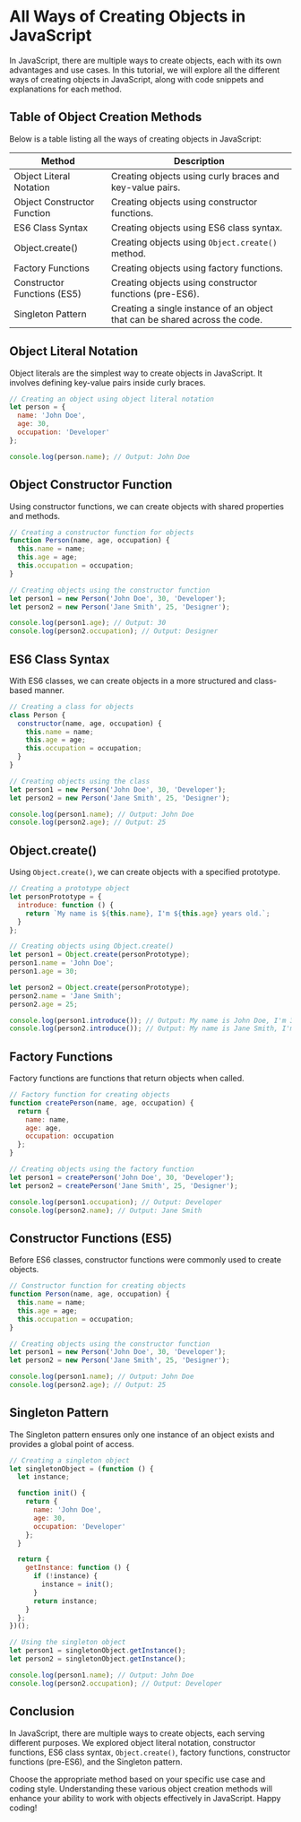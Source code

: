 # All Ways of Creating Objects in JavaScript

In JavaScript, there are multiple ways to create objects, each with its own advantages and use cases. In this tutorial, we will explore all the different ways of creating objects in JavaScript, along with code snippets and explanations for each method.

## Table of Object Creation Methods

Below is a table listing all the ways of creating objects in JavaScript:

| Method                            | Description                                                                   |
|-----------------------------------|-------------------------------------------------------------------------------|
| Object Literal Notation           | Creating objects using curly braces and key-value pairs.                      |
| Object Constructor Function       | Creating objects using constructor functions.                                 |
| ES6 Class Syntax                  | Creating objects using ES6 class syntax.                                     |
| Object.create()                   | Creating objects using `Object.create()` method.                              |
| Factory Functions                 | Creating objects using factory functions.                                     |
| Constructor Functions (ES5)       | Creating objects using constructor functions (pre-ES6).                       |
| Singleton Pattern                 | Creating a single instance of an object that can be shared across the code.   |

## Object Literal Notation

Object literals are the simplest way to create objects in JavaScript. It involves defining key-value pairs inside curly braces.

```javascript
// Creating an object using object literal notation
let person = {
  name: 'John Doe',
  age: 30,
  occupation: 'Developer'
};

console.log(person.name); // Output: John Doe
```

## Object Constructor Function

Using constructor functions, we can create objects with shared properties and methods.

```javascript
// Creating a constructor function for objects
function Person(name, age, occupation) {
  this.name = name;
  this.age = age;
  this.occupation = occupation;
}

// Creating objects using the constructor function
let person1 = new Person('John Doe', 30, 'Developer');
let person2 = new Person('Jane Smith', 25, 'Designer');

console.log(person1.age); // Output: 30
console.log(person2.occupation); // Output: Designer
```

## ES6 Class Syntax

With ES6 classes, we can create objects in a more structured and class-based manner.

```javascript
// Creating a class for objects
class Person {
  constructor(name, age, occupation) {
    this.name = name;
    this.age = age;
    this.occupation = occupation;
  }
}

// Creating objects using the class
let person1 = new Person('John Doe', 30, 'Developer');
let person2 = new Person('Jane Smith', 25, 'Designer');

console.log(person1.name); // Output: John Doe
console.log(person2.age); // Output: 25
```

## Object.create()

Using `Object.create()`, we can create objects with a specified prototype.

```javascript
// Creating a prototype object
let personPrototype = {
  introduce: function () {
    return `My name is ${this.name}, I'm ${this.age} years old.`;
  }
};

// Creating objects using Object.create()
let person1 = Object.create(personPrototype);
person1.name = 'John Doe';
person1.age = 30;

let person2 = Object.create(personPrototype);
person2.name = 'Jane Smith';
person2.age = 25;

console.log(person1.introduce()); // Output: My name is John Doe, I'm 30 years old.
console.log(person2.introduce()); // Output: My name is Jane Smith, I'm 25 years old.
```

## Factory Functions

Factory functions are functions that return objects when called.

```javascript
// Factory function for creating objects
function createPerson(name, age, occupation) {
  return {
    name: name,
    age: age,
    occupation: occupation
  };
}

// Creating objects using the factory function
let person1 = createPerson('John Doe', 30, 'Developer');
let person2 = createPerson('Jane Smith', 25, 'Designer');

console.log(person1.occupation); // Output: Developer
console.log(person2.name); // Output: Jane Smith
```

## Constructor Functions (ES5)

Before ES6 classes, constructor functions were commonly used to create objects.

```javascript
// Constructor function for creating objects
function Person(name, age, occupation) {
  this.name = name;
  this.age = age;
  this.occupation = occupation;
}

// Creating objects using the constructor function
let person1 = new Person('John Doe', 30, 'Developer');
let person2 = new Person('Jane Smith', 25, 'Designer');

console.log(person1.name); // Output: John Doe
console.log(person2.age); // Output: 25
```

## Singleton Pattern

The Singleton pattern ensures only one instance of an object exists and provides a global point of access.

```javascript
// Creating a singleton object
let singletonObject = (function () {
  let instance;

  function init() {
    return {
      name: 'John Doe',
      age: 30,
      occupation: 'Developer'
    };
  }

  return {
    getInstance: function () {
      if (!instance) {
        instance = init();
      }
      return instance;
    }
  };
})();

// Using the singleton object
let person1 = singletonObject.getInstance();
let person2 = singletonObject.getInstance();

console.log(person1.name); // Output: John Doe
console.log(person2.occupation); // Output: Developer
```

## Conclusion

In JavaScript, there are multiple ways to create objects, each serving different purposes. We explored object literal notation, constructor functions, ES6 class syntax, `Object.create()`, factory functions, constructor functions (pre-ES6), and the Singleton pattern.

Choose the appropriate method based on your specific use case and coding style. Understanding these various object creation methods will enhance your ability to work with objects effectively in JavaScript. Happy coding!